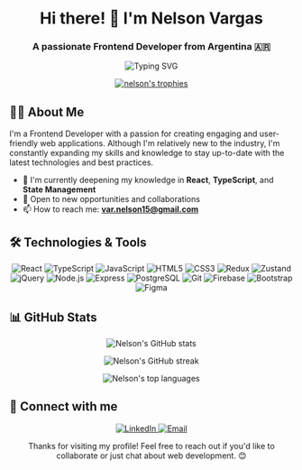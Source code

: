 <h1 align="center">Hi there! 👋 I'm Nelson Vargas</h1>
<h3 align="center">A passionate Frontend Developer from Argentina 🇦🇷</h3>

<p align="center">
  <img src="https://readme-typing-svg.herokuapp.com?font=Fira+Code&pause=1000&color=0CDFC6&center=true&vCenter=true&width=435&lines=Frontend+Developer;React+Enthusiast;Always+Learning" alt="Typing SVG" />
</p>

<p align="center">
  <a href="https://github.com/ryo-ma/github-profile-trophy">
    <img src="https://github-profile-trophy.vercel.app/?username=NelsonVargas15&theme=darkhub&no-frame=true&row=1&column=6" alt="nelson's trophies" />
  </a>
</p>

## 👨‍💻 About Me

I'm a Frontend Developer with a passion for creating engaging and user-friendly web applications. Although I'm relatively new to the industry, I'm constantly expanding my skills and knowledge to stay up-to-date with the latest technologies and best practices.

- 🌱 I'm currently deepening my knowledge in **React**, **TypeScript**, and **State Management**
- 💼 Open to new opportunities and collaborations
- 📫 How to reach me: **var.nelson15@gmail.com**

## 🛠️ Technologies & Tools

<p align="center">
  <img src="https://img.shields.io/badge/-React-61DAFB?style=for-the-badge&logo=react&logoColor=black" alt="React" />
  <img src="https://img.shields.io/badge/-TypeScript-3178C6?style=for-the-badge&logo=typescript&logoColor=white" alt="TypeScript" />
  <img src="https://img.shields.io/badge/-JavaScript-F7DF1E?style=for-the-badge&logo=javascript&logoColor=black" alt="JavaScript" />
  <img src="https://img.shields.io/badge/-HTML5-E34F26?style=for-the-badge&logo=html5&logoColor=white" alt="HTML5" />
  <img src="https://img.shields.io/badge/-CSS3-1572B6?style=for-the-badge&logo=css3&logoColor=white" alt="CSS3" />
  <img src="https://img.shields.io/badge/-Redux-764ABC?style=for-the-badge&logo=redux&logoColor=white" alt="Redux" />
  <img src="https://img.shields.io/badge/-Zustand-FF4154?style=for-the-badge&logo=react&logoColor=white" alt="Zustand" />
  <img src="https://img.shields.io/badge/-jQuery-0769AD?style=for-the-badge&logo=jquery&logoColor=white" alt="jQuery" />
  <img src="https://img.shields.io/badge/-Node.js-339933?style=for-the-badge&logo=node.js&logoColor=white" alt="Node.js" />
  <img src="https://img.shields.io/badge/-Express-000000?style=for-the-badge&logo=express&logoColor=white" alt="Express" />
  <img src="https://img.shields.io/badge/-PostgreSQL-336791?style=for-the-badge&logo=postgresql&logoColor=white" alt="PostgreSQL" />
  <img src="https://img.shields.io/badge/-Git-F05032?style=for-the-badge&logo=git&logoColor=white" alt="Git" />
  <img src="https://img.shields.io/badge/-Firebase-FFCA28?style=for-the-badge&logo=firebase&logoColor=black" alt="Firebase" />
  <img src="https://img.shields.io/badge/-Bootstrap-7952B3?style=for-the-badge&logo=bootstrap&logoColor=white" alt="Bootstrap" />
  <img src="https://img.shields.io/badge/-Figma-F24E1E?style=for-the-badge&logo=figma&logoColor=white" alt="Figma" />
</p>

## 📊 GitHub Stats

<p align="center">
  <img src="https://github-readme-stats.vercel.app/api?username=NelsonVargas15&show_icons=true&theme=react" alt="Nelson's GitHub stats" />
</p>

<p align="center">
  <img src="https://github-readme-streak-stats.herokuapp.com/?user=NelsonVargas15&theme=react" alt="Nelson's GitHub streak" />
</p>

<p align="center">
  <img src="https://github-readme-stats.vercel.app/api/top-langs/?username=NelsonVargas15&layout=compact&theme=react" alt="Nelson's top languages" />
</p>

## 🤝 Connect with me

<p align="center">
  <a href="https://linkedin.com/in/nelson-vargas-639bab188" target="_blank">
    <img src="https://img.shields.io/badge/-LinkedIn-0077B5?style=for-the-badge&logo=linkedin&logoColor=white" alt="LinkedIn" />
  </a>
  <a href="mailto:var.nelson15@gmail.com">
    <img src="https://img.shields.io/badge/-Email-D14836?style=for-the-badge&logo=gmail&logoColor=white" alt="Email" />
  </a>
</p>

<p align="center">Thanks for visiting my profile! Feel free to reach out if you'd like to collaborate or just chat about web development. 😊</p>


